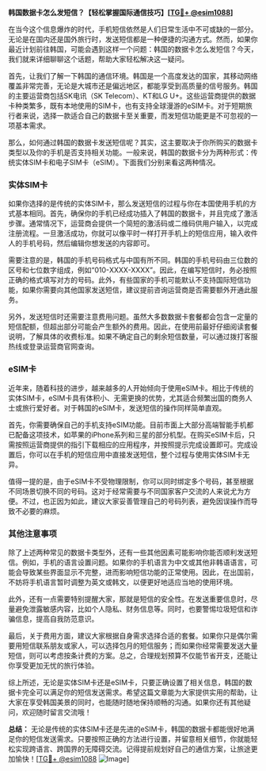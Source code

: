 **韩国数据卡怎么发短信？【轻松掌握国际通信技巧】[[TG💪+ @esim1088](https://t.me/s/esim1088)]**

在当今这个信息爆炸的时代，手机短信依然是人们日常生活中不可或缺的一部分。无论是在国内还是国外旅行时，发送短信都是一种便捷的沟通方式。然而，如果你最近计划前往韩国，可能会遇到这样一个问题：韩国的数据卡怎么发短信？今天，我们就来详细聊聊这个话题，帮助大家轻松解决这一疑问。

首先，让我们了解一下韩国的通信环境。韩国是一个高度发达的国家，其移动网络覆盖非常完善，无论是大城市还是偏远地区，都能享受到高质量的信号服务。韩国的主要运营商包括SK电讯（SK Telecom）、KT和LG U+。这些运营商提供的数据卡种类繁多，既有本地使用的SIM卡，也有支持全球漫游的eSIM卡。对于短期旅行者来说，选择一款适合自己的数据卡至关重要，而发短信功能更是不可忽视的一项基本需求。

那么，如何通过韩国的数据卡发送短信呢？其实，这主要取决于你所购买的数据卡类型以及你的手机是否支持相关功能。一般来说，韩国的数据卡分为两种形式：传统实体SIM卡和电子SIM卡（eSIM）。下面我们分别来看这两种情况。

### 实体SIM卡

如果你选择的是传统的实体SIM卡，那么发送短信的过程与你在本国使用手机的方式基本相同。首先，确保你的手机已经成功插入了韩国的数据卡，并且完成了激活步骤。通常情况下，运营商会提供一个简短的激活码或二维码供用户输入，以完成注册流程。一旦激活成功，你就可以像平时一样打开手机上的短信应用，输入收件人的手机号码，然后编辑你想发送的内容即可。

需要注意的是，韩国的手机号码格式与中国有所不同。韩国的手机号码由三位数的区号和七位数字组成，例如“010-XXXX-XXXX”。因此，在编写短信时，务必按照正确的格式填写对方的号码。此外，有些国家的手机可能默认不支持国际短信功能，如果你需要向其他国家发送短信，建议提前咨询运营商是否需要额外开通此服务。

另外，发送短信时还需要注意费用问题。虽然大多数数据卡套餐都会包含一定量的短信配额，但超出部分可能会产生额外的费用。因此，在使用前最好仔细阅读套餐说明，了解具体的收费标准。如果不确定自己的剩余短信数量，可以通过拨打客服热线或登录运营商官网查询。

### eSIM卡

近年来，随着科技的进步，越来越多的人开始倾向于使用eSIM卡。相比于传统的实体SIM卡，eSIM卡具有体积小、无需更换的优势，尤其适合频繁出国的商务人士或旅行爱好者。对于韩国的eSIM卡，发送短信的操作同样简单直观。

首先，你需要确保自己的手机支持eSIM功能。目前市面上大部分高端智能手机都已配备这项技术，如苹果的iPhone系列和三星的部分机型。在购买eSIM卡后，只需按照运营商提供的指引下载相应的应用程序，并按照提示完成设置即可。完成设置后，你可以在手机的短信应用中直接发送短信，整个过程与使用实体SIM卡无异。

值得一提的是，由于eSIM卡不受物理限制，你可以同时绑定多个号码，甚至根据不同场景切换不同的号码。这对于经常需要与不同国家客户交流的人来说尤为方便。不过，也正因为如此，建议大家妥善管理自己的号码列表，避免因误操作而导致不必要的麻烦。

### 其他注意事项

除了上述两种常见的数据卡类型外，还有一些其他因素可能影响你能否顺利发送短信。例如，手机的语言设置问题。如果你的手机语言为中文或其他非韩语语言，可能会导致某些界面显示不完整，进而影响短信功能的正常使用。因此，在出国前，不妨将手机语言暂时调整为英文或韩文，以便更好地适应当地的使用环境。

此外，还有一点需要特别提醒大家，那就是短信的安全性。在发送重要信息时，尽量避免泄露敏感内容，比如个人隐私、财务信息等。同时，也要警惕垃圾短信和诈骗信息，提高自我防范意识。

最后，关于费用方面，建议大家根据自身需求选择合适的套餐。如果你只是偶尔需要用短信联系朋友或家人，可以选择包月的短信服务；而如果你经常需要发送大量短信，则可以考虑按条计费的方案。总之，合理规划预算不仅能节省开支，还能让你享受更加无忧的旅行体验。

综上所述，无论是实体SIM卡还是eSIM卡，只要正确设置了相关信息，韩国的数据卡完全可以满足你的短信发送需求。希望这篇文章能为大家提供实用的帮助，让大家在享受韩国美景的同时，也能随时随地保持顺畅的沟通。如果你还有其他疑问，欢迎随时留言交流哦！

**总结：**
无论是传统的实体SIM卡还是先进的eSIM卡，韩国的数据卡都能很好地满足你的短信发送需求。只要按照正确的方法进行设置，并留意相关细节，你就能轻松实现跨语言、跨国界的无障碍交流。记得提前规划好自己的通信方案，让旅途更加愉快！[[TG💪+ @esim1088](https://t.me/s/esim1088) ![Image](https://i.postimg.cc/4NQfJmqS/Snipaste-2025-05-13-00-14-12.png)]